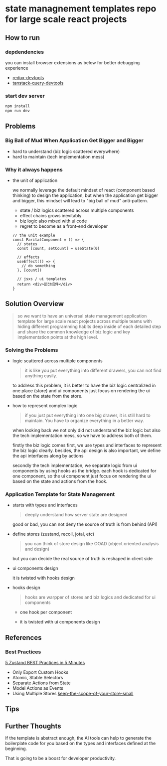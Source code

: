 # state managnement templates repo for large scale react projects

## How to run

### depdendencies

you can install browser extensions as below for better debugging experience

- [redux-devtools](https://github.com/reduxjs/redux-devtools)
- [tanstack-query-devtools](https://tanstack.com/query/latest/docs/framework/react/devtools)

### start dev server

```bash
npm install
npm run dev
```

## Problems

### Big Ball of Mud When Application Get Bigger and Bigger

- hard to understand (biz logic scattered everywhere)
- hard to maintain (tech implementation mess)

### Why it always happens

- the unit of application

  we normally leverage the default mindset of react (component based thinking) to design the application, but when the application get bigger and bigger, this mindset will lead to "big ball of mud" anti-pattern.

  - state / biz logics scattered across multiple components
  - effect chains grows inevitably
  - biz logic also mixed with ui code
  - regret to become as a front-end developer

  ```tsx
  // the unit example
  const ParitalComponent = () => {
    // states
    const [count, setCount] = useState(0)

    // effects
    useEffect(() => {
      // do something
    }, [count])

    // jsxs / ui templates
    return <div>部分组件</div>
  }
  ```

## Solution Overview

> so we want to have an universal state management application template for large scale react projects across multiple teams with hiding different programming habits deep inside of each detailed step and share the common knowledge of biz logic and key implementation points at the high level.

### Solving the Problems

- logic scattered across multiple components

  > it is like you put everything into different drawers, you can not find anything easily.

  to address this problem, it is better to have the biz logic centralized in one place (store) and ui components just focus on rendering the ui based on the state from the store.

- how to represent complex logic

  > if you just put everything into one big drawer, it is still hard to maintain. You have to organize everything in a better way.

  when looking back we not only did not understand the biz logic but also the tech implementation mess, so we have to address both of them.

  firstly the biz logic comes first, we use types and interfaces to represent the biz logic clearly. besides, the api design is also important, we define the api interfaces along by actions

  secondly the tech implementation, we separate logic from ui components by using hooks as the bridge. each hook is dedicated for one component, so the ui component just focus on rendering the ui based on the state and actions from the hook.

### Application Template for State Management

- starts with types and interfaces
  > deeply understand how server state are designed

  good or bad, you can not deny the source of truth is from behind (API)

- define stores (zustand, recoil, jotai, etc)
  > you can think of store design like OOAD (object oriented analysis and design)

  but you can decide the real source of truth is reshaped in client side

- ui components design

  it is twisted with hooks design

- hooks design
  > hooks are warpper of stores and biz logics and dedicated for ui components

  - one hook per component

  - it is twisted with ui components design

## References

### Best Practices

[5 Zustand BEST Practices in 5 Minutes](https://www.youtube.com/watch?v=6tEQ1nJZ51w)

- Only Export Custom Hooks
- Atomic, Stable Selectors
- Separate Actions from State
- Model Actions as Events
- Using Multiple Stores
  [keep-the-scope-of-your-store-small](https://tkdodo.eu/blog/working-with-zustand#keep-the-scope-of-your-store-small)


## Tips

## Further Thoughts

If the template is abstract enough, the AI tools can help to generate the boilerplate code for you based on the types and interfaces defined at the beginning.

That is going to be a boost for developer productivity.
